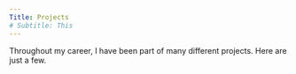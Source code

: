 ```yaml
---
Title: Projects
# Subtitle: This
---
```


Throughout my career, I have been part of many different projects. Here are just a few.